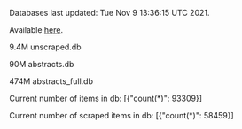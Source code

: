 Databases last updated: Tue Nov  9 13:36:15 UTC 2021. 

Available [here](https://github.com/cbeauhilton/ash-db/releases).

9.4M	unscraped.db

90M	abstracts.db

474M	abstracts_full.db

Current number of items in db:
[{"count(*)": 93309}]

Current number of scraped items in db:
[{"count(*)": 58459}]

